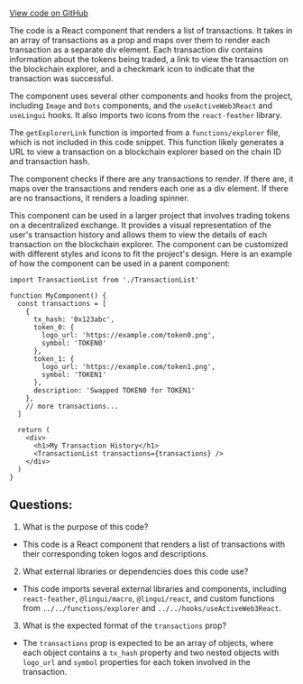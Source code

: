 [View code on GitHub](zoo-labs/zoo/blob/master/core/src/features/user/TransactionList.tsx)

The code is a React component that renders a list of transactions. It takes in an array of transactions as a prop and maps over them to render each transaction as a separate div element. Each transaction div contains information about the tokens being traded, a link to view the transaction on the blockchain explorer, and a checkmark icon to indicate that the transaction was successful.

The component uses several other components and hooks from the project, including `Image` and `Dots` components, and the `useActiveWeb3React` and `useLingui` hooks. It also imports two icons from the `react-feather` library.

The `getExplorerLink` function is imported from a `functions/explorer` file, which is not included in this code snippet. This function likely generates a URL to view a transaction on a blockchain explorer based on the chain ID and transaction hash.

The component checks if there are any transactions to render. If there are, it maps over the transactions and renders each one as a div element. If there are no transactions, it renders a loading spinner.

This component can be used in a larger project that involves trading tokens on a decentralized exchange. It provides a visual representation of the user's transaction history and allows them to view the details of each transaction on the blockchain explorer. The component can be customized with different styles and icons to fit the project's design. Here is an example of how the component can be used in a parent component:

```
import TransactionList from './TransactionList'

function MyComponent() {
  const transactions = [
    {
      tx_hash: '0x123abc',
      token_0: {
        logo_url: 'https://example.com/token0.png',
        symbol: 'TOKEN0'
      },
      token_1: {
        logo_url: 'https://example.com/token1.png',
        symbol: 'TOKEN1'
      },
      description: 'Swapped TOKEN0 for TOKEN1'
    },
    // more transactions...
  ]

  return (
    <div>
      <h1>My Transaction History</h1>
      <TransactionList transactions={transactions} />
    </div>
  )
}
```
## Questions: 
 1. What is the purpose of this code?
- This code is a React component that renders a list of transactions with their corresponding token logos and descriptions.

2. What external libraries or dependencies does this code use?
- This code imports several external libraries and components, including `react-feather`, `@lingui/macro`, `@lingui/react`, and custom functions from `../../functions/explorer` and `../../hooks/useActiveWeb3React`.

3. What is the expected format of the `transactions` prop?
- The `transactions` prop is expected to be an array of objects, where each object contains a `tx_hash` property and two nested objects with `logo_url` and `symbol` properties for each token involved in the transaction.